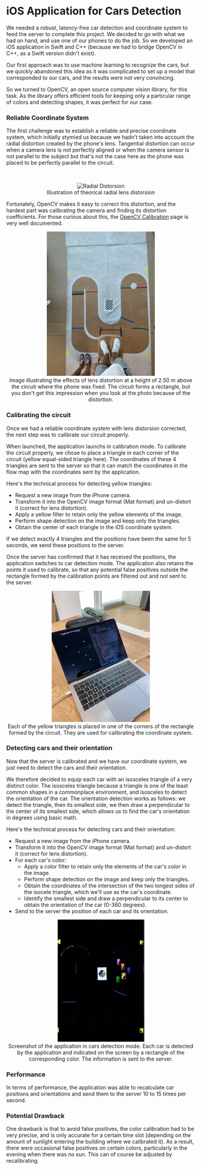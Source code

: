 # iOS Application for Cars Detection


We needed a robust, latency-free car detection and coordinate system to feed the server to complete this project. We decided to go with what we had on hand, and use one of our phones to do the job. So we developed an iOS application in Swift and C++ (because we had to bridge OpenCV in C++, as a Swift version didn't exist).

Our first approach was to use machine learning to recognize the cars, but we quickly abandoned this idea as it was complicated to set up a model that corresponded to our cars, and the results were not very convincing.

So we turned to OpenCV, an open source computer vision library, for this task. As the library offers efficient tools for keeping only a particular range of colors and detecting shapes, it was perfect for our case.


### Reliable Coordinate System

The first challenge was to establish a reliable and precise coordinate system, which initially stymied us because we hadn't taken into account the radial distortion created by the phone's lens. Tangential distortion can occur when a camera lens is not perfectly aligned or when the camera sensor is not parallel to the subject but that's not the case here as the phone was placed to be perfectly parallel to the circuit.

<br>
<p align="center">
  <img src="https://uploads-ssl.webflow.com/5fff85e7f613e35edb5806ed/610c73a8a023cf1746b56833_pincushion_radial_distortion.png" alt="Radial Distorsion" width="300" height="300" />
  <br>
  Illustration of theorical radial lens distorsion
</p>

Fortunately, OpenCV makes it easy to correct this distortion, and the hardest part was calibrating the camera and finding its distortion coefficients. For those curious about this, the [OpenCV Calibration](https://docs.opencv.org/4.x/dc/dbb/tutorial_py_calibration.html) page is very well documented.

<p align="center">
  <img src="img1.jpg" alt="Illustration of lens distorsion" width="288" height="384" />
  <br>
  Image illustrating the effects of lens distortion at a height of 2.50 m above the circuit where the phone was fixed. The circuit forms a rectangle, but you don't get this impression when you look at the photo because of the distortion. 
</p>

### Calibrating the circuit

Once we had a reliable coordinate system with lens distorsion corrected, the next step was to calibrate our circuit properly. 

When launched, the application launchs in calibration mode. To calibrate the circuit properly, we chose to place a triangle in each corner of the circuit (yellow equal-sided triangle here). The coordinates of these 4 triangles are sent to the server so that it can match the coordinates in the flow map with the coordinates sent by the application.

Here's the technical process for detecting yellow triangles: 
- Request a new image from the iPhone camera.
- Transform it into the OpenCV image format (Mat format) and un-distort it (correct for lens distortion).
- Apply a yellow filter to retain only the yellow elements of the image.
- Perform shape detection on the image and keep only the triangles.
- Obtain the center of each triangle in the iOS coordinate system.
  
If we detect exactly 4 triangles and the positions have been the same for 5 seconds, we send these positions to the server.

Once the server has confirmed that it has received the positions, the application switches to car detection mode. The application also retains the points it used to calibrate, so that any potential false positives outside the rectangle formed by the calibration points are filtered out and not sent to the server.

<p align="center">
  <img src="img3.jpg" alt="Calibrating the circuit" width="262" height="349" />
  <br>
  Each of the yellow triangles is placed in one of the corners of the rectangle formed by the circuit. They are used for calibrating the coordinate system.
</p>


### Detecting cars and their orientation

Now that the server is calibrated and we have our coordinate system, we just need to detect the cars and their orientation.

We therefore decided to equip each car with an isosceles triangle of a very distinct color. The isosceles triangle because a triangle is one of the least common shapes in a commonplace environment, and isosceles to detect the orientation of the car. The orientation detection works as follows: we detect the triangle, then its smallest side, we then draw a perpendicular to the center of its smallest side, which allows us to find the car's orientation in degrees using basic math.

Here's the technical process for detecting cars and their orientation:
- Request a new image from the iPhone camera.
- Transform it into the OpenCV image format (Mat format) and un-distort it (correct for lens distortion).
- For each car's color:
  - Apply a color filter to retain only the elements of the car's color in the image.
  - Perform shape detection on the image and keep only the triangles.
  - Obtain the coordinates of the intersection of the two longest sides of the isocele triangle, which we'll use as the car's coordinate. 
  - Identify the smallest side and draw a perpendicular to its center to obtain the orientation of the car (0-360 degrees).
- Send to the server the position of each car and its orientation.

<p align="center">
  <img src="img2.jpg" alt="Detecting cars" width="231" height="325" />
  <br>
  Screenshot of the application in cars detection mode. Each car is detected by the application and indicated on the screen by a rectangle of the corresponding color. The information is sent to the server.
</p>

### Performance

In terms of performance, the application was able to recalculate car positions and orientations and send them to the server 10 to 15 times per second.

### Potential Drawback

One drawback is that to avoid false positives, the color calibration had to be very precise, and is only accurate for a certain time slot (depending on the amount of sunlight entering the building where we calibrated it). As a result, there were occasional false positives on certain colors, particularly in the evening when there was no sun. This can of course be adjusted by recalibrating.

